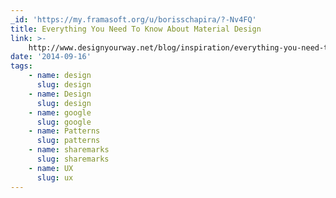 ```yaml
---
_id: 'https://my.framasoft.org/u/borisschapira/?-Nv4FQ'
title: Everything You Need To Know About Material Design
link: >-
    http://www.designyourway.net/blog/inspiration/everything-you-need-to-know-about-material-design/
date: '2014-09-16'
tags:
    - name: design
      slug: design
    - name: Design
      slug: design
    - name: google
      slug: google
    - name: Patterns
      slug: patterns
    - name: sharemarks
      slug: sharemarks
    - name: UX
      slug: ux
---
```


<div class="markdown"><p></p></div>
